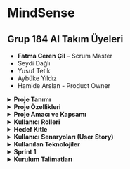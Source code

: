 # MindSense

##  Grup 184 AI Takım Üyeleri

- **Fatma Ceren Çil** – Scrum Master  
- Seydi Dağlı  
- Yusuf Tetik  
- Aybüke Yıldız  
- Hamide Arslan  - Product Owner



<details>
<summary><strong> Proje Tanımı</strong></summary>


MindSense, ilkokul ve lise düzeyindeki öğrencilerin dijital ortamda bireysel ders çalışmasını destekleyen; yapay zekâ destekli, yazılı ve sesli etkileşime açık, duygusal durum farkındalığı yüksek bir eğitim platformudur.

Uygulama, öğrencinin seçtiği konularda etkileşimli olarak soru sorar ve öğrencinin verdiği cevapları yazılı veya sesli olarak analiz eder. Eğer öğrenci, öfke, üzüntü, kaygı, stres veya depresyon gibi olumsuz duygular taşıyorsa, sistem öncelikle öğrenciye uygun destekleyici yanıtlar üretir. Eğer bu durum devam ediyorsa veya risk düzeyi artıyorsa, ilgili okulun rehberlik servisine otomatik uyarı sistemi üzerinden bildirim gönderir.

MindSense, öğrenci performansını sadece akademik açıdan değil, psikolojik refah açısından da izleyen, Türkiye'de geliştirilen hibrit (eğitim + rehberlik destekli) yapay zekâ tabanlı okul içi rehberlik bildirim sistemine sahip eğitim teknolojisidir. Bu yönüyle bireysel farklılıklara saygı duyar, öğrencinin duygusal sesini dijital ortamda görünür kılar.

Uygulama, yapay zekâyı sadece bilgi üretiminde değil, aynı zamanda duygu analizi, rehberlik entegrasyonu ve otomatik yönlendirme mekanizması ile sosyal fayda yaratacak biçimde kullanır.



</details>

<details>
<summary><strong> Proje Özellikleri </strong></summary>

 **Konu Bazlı Dijital Etkileşim:**  
  Öğrenci, öğrenmek istediği dersi ve konuyu platform üzerinde seçer. Uygulama, konuya özel olarak yapılandırılmış soru–yanıt döngüsü başlatır.

- **Yapay Zekâ Destekli Öğrenme:**  
  LLM (Large Language Model) altyapısı ile öğrencinin verdiği yanıtlar değerlendirilir. Yanıtlara göre detaylı geri bildirimler ve takip soruları sunulur.

- **Duygu Analizi (Emotion Analysis):**  
  Öğrencinin verdiği yazılı veya sesli yanıtlar, DistilBERT Emotion modeli ile analiz edilir. Duygular (üzgün, öfkeli, stresli, kararsız vb.) sınıflandırılır.

- **Destekleyici Yanıtlar:**  
  Öğrencinin duygusal durumuna göre, pozitif geri bildirimler, motivasyon mesajları ve stres azaltıcı öneriler sistem tarafından otomatik olarak sunulur.

- **Rehberlik Sistemi Uyarı Mekanizması:**  
  Öğrencinin duygusal risk durumu eşik değeri aştığında, sistem bu durumu rehber öğretmen ekranına bildirim olarak iletir.

- **Sesli Yanıt ve Ses Tanıma:**  
  Öğrenci isterse mikrofon ile konuşarak da yanıt verebilir. Sistem bu sesi yazıya dönüştürüp analiz eder ve sesli yanıtla geri döner.

- **Farklı Rol ve Ekranlar:**  
  - **Öğrenci Paneli:** Konu seçimi, yanıt alanı, sesli yanıt butonları  
  - **Rehber Öğretmen Paneli:** Bildirimler, öğrenci duygu geçmişi ve müdahale seçenekleri  


- **Veri Güvenliği ve Loglama:**  
  Tüm analizler anonimleştirilmiş şekilde kayıt altına alınır. Kullanıcı verileri şifrelenerek saklanır.

- **Gelişmiş Geri Bildirim Motoru:**  
  Sistem, öğrencinin hem doğru–yanlış yanıtlarını hem de duygusal durumunu birleştirerek yönlendirmeleri buna göre üretir.

</details>

<details>
<summary><strong> Proje Amacı ve Kapsamı</strong></summary>

**Amaçlar:**
- Öğrencilerin bireysel öğrenme deneyimini iyileştirmek
- Cevaplardan duygusal durum tespiti yapmak
- Rehberlik birimlerine erken uyarı sistemleri sunmak

**Kapsam:**
- AI destekli soru–cevap mekanizması
- Yazılı ve sesli yanıtların duygusal analizi
- Rehber öğretmen bildirim sistemi
- Web arayüzü (Streamlit ile)
- Sesli iletişim modülü (girdi ve çıktı)
- Gelişmiş loglama ve kullanım analitiği

</details>


<details>
<summary><strong> Kullanıcı Rolleri</strong></summary>

| Rol               | Açıklama                                                                 |
|------------------|--------------------------------------------------------------------------|
| Öğrenci          | Sisteme giriş yaparak chatbot üzerinden ders çalışır ve analiz edilir.  |
| Rehber Öğretmen  | Riskli durumlarda öğrencilerle ilgili bildirim alır ve takip yapar.      |
| Sistem Yöneticisi| Kullanıcı yönetimi ve genel sistem kontrolünü sağlar.                    |
| Geliştirici      | Yazılım altyapısını geliştirir ve sistem entegrasyonlarını yürütür.      |
</details>


<details>
<summary><strong> Hedef Kitle</strong></summary>

- İlköğretim, ortaöğretim ve lise düzeyindeki öğrenciler  
- Rehber öğretmenler ve okul psikolojik danışmanları  
- Eğitim kurumları (resmî veya özel)  
- Uzaktan eğitim sistemleri  
- Eğitim teknolojileri alanında çalışan geliştiriciler

</details>

<details>
<summary><strong> Kullanıcı Senaryoları (User Story)</strong></summary>

### Öğrenci (Primary User)
- Derse başlamadan önce duygusal durumumu analiz eden bir sistem kullanmak istiyorum ki sistem bana uygun bir içerik ve yaklaşım sunabilsin.
- Her ders için ayrı ayrı asistanla konuşmak istiyorum ki dersi daha iyi kavrayabileyim.
- Sorduğum sorulara yazılı ve sesli cevaplar alabilmek istiyorum ki anlamadığım noktaları daha net anlayabileyim.
- Asistanın beni anlamadığını hissettiğimde tekrar açıklamasını isteyebileyim ki öğrenme sürecim kesintiye uğramasın.

### Öğretmen
- Öğrencilerimin sistemdeki etkileşimlerini görmek istiyorum ki kimlerin desteğe ihtiyacı olduğunu anlayabileyim.
- Öğrencinin verdiği yanıtların hangi konularda eksik olduğunu görebilmek istiyorum ki bireysel destek sağlayabileyim.

### Rehber Öğretmen / Psikolojik Danışman
- Riskli duygusal duruma sahip öğrencilere ilişkin bildirim almak istiyorum ki erken müdahale edebileyim.
- Sistem tarafından analiz edilen duygusal durum geçmişini görebilmek istiyorum ki öğrencinin gelişimini uzun vadede izleyebileyim.

### Sistem Yöneticisi / Geliştirici
- Kullanıcı rollerini yönetebilmek istiyorum ki öğrenci, öğretmen ve danışmanlara uygun haklar verebileyim.
- Sistem loglarını takip edebilmek istiyorum ki sorun çıktığında hızlıca müdahale edebileyim.
- Kullanıcıdan gelen metni duygu analizine gönderen bir API yazmak istiyorum ki her mesajda öğrencinin ruh hali anlaşılabilsin.
</details>


<details>
<summary><strong> Kullanılan Teknolojiler</strong></summary>

## Kullanılan Teknolojiler

Tüm teknolojiler ücretsiz açık kaynaklıdır veya ücretsiz kullanım kontenjanı dahilindedir.

### Genel Teknoloji Tablosu

| Katman / Alan        | Teknoloji / Araçlar                    | Açıklama |
|----------------------|----------------------------------------|----------|
| Backend              | FastAPI                                | Python tabanlı hızlı ve modern web çatısı |
| Frontend             | Streamlit (veya Gradio)                | Web tabanlı etkileşimli kullanıcı arayüzü |
| Veritabanı           | PostgreSQL               | Kullanıcı ve içerik verilerinin saklanması |
| LLM (Yanıt Üretimi)  | Ollama – Gemma 3B (lokal), Gemini 1.5 Pro (bulut) | Chatbot yanıtları ve yönlendirme önerileri |
| Duygu Analizi (NLP)  | HuggingFace – DistilBERT Emotion       | Öğrenci metinlerinden duygu durumu tahmini |
| Ses Tanıma (STT)     | OpenAI Whisper veya Vosk               | Öğrenci sesli yanıtlarının metne dönüştürülmesi |
| Sesli Yanıt (TTS)    | gTTS, Tortoise TTS                     | Chatbot yanıtlarının sese dönüştürülmesi |
| Bildirim Sistemi     | E-posta API, Admin Panel               | Rehber öğretmene uyarı gönderme mekanizması |
| Loglama              | JSON formatında kayıt (timestamp + duygu + metin) | Öğrenci etkileşim geçmişi ve analiz raporları |
| Hosting / Deployment | Vercel (Frontend), Render (Backend)    | Projenin canlı ortama aktarılması |
| Proje Yönetimi       | Miro, GitHub Projects                  | Scrum yönetimi, sprint planlaması |
| Sürüm Kontrolü       | Git + GitHub                           | Kod versiyonlama ve takım içi iş birliği |


</details>
<details>
<summary><strong> Sprint 1</strong></summary>
  
## Sprint 1: Proje Planlama ve Hazırlık Süreci

Bu sprintte, proje fikrinin netleştirilmesi, ekip rollerinin belirlenmesi, teknolojik altyapının kararlaştırılması ve temel arayüz taslaklarının oluşturulması hedeflenmiştir.

### Tamamlanan Başlıca Çalışmalar

- **Proje fikri belirlendi:** Eğitim odaklı bir yapay zekâ destekli sistem geliştirme kararı alındı. Öğrencilerin verdiği yazılı veya sesli cevaplara göre duygu analizi yapılacak; depresif, öfkeli veya üzgün gibi durumlar algılandığında destek mesajı gösterilecek veya rehber öğretmene bildirim gönderilecek.
- **Ekip rolleri tanımlandı:** Scrum Master, Product Owner ve geliştirici ekip üyeleri belirlendi. 
- **Kullanılacak teknolojiler seçildi:** Streamlit, Whisper, gTTS, DistilBERT Emotion, Gemini 1.5 Pro gibi çözümler üzerinden çalışılmasına karar verildi. 
- **UI wireframe taslakları oluşturuldu:** Öğrenci arayüzü, konu seçim ekranı ve sohbet ekranı gibi temel bölümler için ilk taslaklar çizildi.
- **Miro üzerinden planlama yapıldı:** Sprint backlog oluşturuldu, görevler dağıtıldı ve ilerleme burndown chart ile takip edildi.
- **Chatbot modülünün temel yapısı hazırlandı:** Öğrenci mesajlarını alıp duygu analizine gönderme süreci prototip düzeyde kurgulandı.
- **Scrum belgeleri toplandı:** Toplantı notları, görev dağılımı ekran görüntüleri ve wireframe tasarımları arşivlendi.

### Sprint 1 Belgeleri ve Ekran Görüntüleri

Aşağıdaki belgeler, Sprint 1 süresince yapılan planlamaları ve çalışmaları belgelemektedir:

#### Miro Panosu ve Sprint Planlaması

- 📌 [Miro Sprint Panosu 1](docs/sprint1/miro_board_1.png)  
- 📌 [Miro Sprint Panosu 2](docs/sprint1/miro_board_2.png)

#### UI Wireframe Tasarımları

- 🖼️ [Wireframe – Ana Sayfa](docs/sprint1/wireframe_1.png)  
- 🖼️ [Wireframe – Chatbot Ekranı](docs/sprint1/wireframe_2.png)  
- 🖼️ [Wireframe – Konu Seçimi](docs/sprint1/wireframe_3.png)

#### Takım İletişimi – Toplantılar ve Notlar

- 🗨️ [WhatsApp Toplantı Notu 1](docs/sprint1/whatsapp_1.png)  
- 🗨️ [WhatsApp Toplantı Notu 2](docs/sprint1/whatsapp_2.png)  
- 🗨️ [WhatsApp Toplantı Notu 3](docs/sprint1/whatsapp_3.png)  
- 💻 [Meet Toplantısı – Ekip Planlama 1](docs/sprint1/meet_1.png)  
- 💻 [Meet Toplantısı – UI Tartışması 2](docs/sprint1/meet_2.png)


### Sprint 1 Değerlendirmesi

Sprint 1 sonunda proje yönü ve çalışma düzeni netleştirilmiş, geliştirme için gerekli planlama tamamlanmıştır. Bu sprintin sonunda ekip olarak odaklandığımız başlıca çıktı, doğru hedefe odaklanmak ve sürdürülebilir bir geliştirme süreci oluşturmaktı. Eksik kalan tüm detaylar Sprint 2’ye aktarılacaktır.


</details>

<details>
<summary><strong> Kurulum Talimatları</strong></summary>

```bash
# 1. Repoyu klonlayın
git clone https://github.com/Yusuf-Tetik/YapayZekaAkademi.git
cd YapayZekaAkademi

# 2. Sanal ortam oluşturun ve etkinleştirin
python -m venv venv
source venv/bin/activate  # Windows için: venv\Scripts\activate

# 3. Gereksinimleri yükleyin
pip install -r requirements.txt

# 4. Backend sunucusunu çalıştırın
cd backend
uvicorn main:app --reload
</details>
